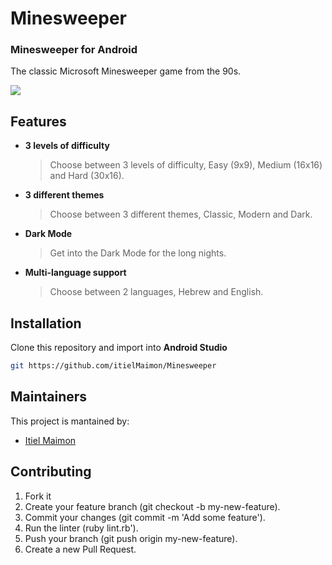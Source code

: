 # Minesweeper
### Minesweeper for Android

The classic Microsoft Minesweeper game from the 90s.

![](Header.jpg)

## Features
- <b>3 levels of difficulty</b>
   > Choose between 3 levels of difficulty, Easy (9x9), Medium (16x16) and Hard (30x16).
- <b>3 different themes</b>
   > Choose between 3 different themes, Classic, Modern and Dark.
- <b>Dark Mode</b>
   > Get into the Dark Mode for the long nights.
- <b>Multi-language support</b>
   > Choose between 2 languages, Hebrew and English.


## Installation
Clone this repository and import into **Android Studio**
```bash
git https://github.com/itielMaimon/Minesweeper
```

## Maintainers
This project is mantained by:
* [Itiel Maimon](http://github.com/itielMaimon)


## Contributing
1. Fork it
2. Create your feature branch (git checkout -b my-new-feature).
3. Commit your changes (git commit -m 'Add some feature').
4. Run the linter (ruby lint.rb').
5. Push your branch (git push origin my-new-feature).
6. Create a new Pull Request.
